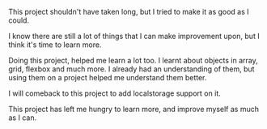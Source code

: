 This project shouldn't have taken long, but I tried to make it as good as I could.

I know there are still a lot of things that I can make improvement upon, but I think it's time to learn more.

Doing this project, helped me learn a lot too. I learnt about objects in array, grid, flexbox and much more. I already had an understanding of them, but using them on a project helped me understand them better.

I will comeback to this project to add localstorage support on it.

This project has left me hungry to learn more, and improve myself as much as I can.
